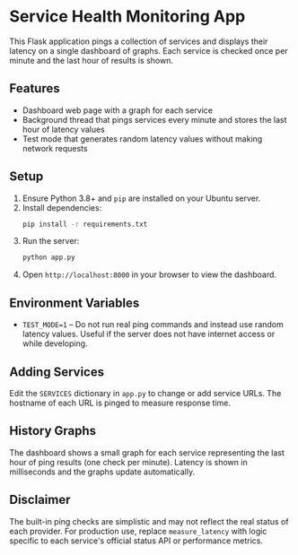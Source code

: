 # Service Health Monitoring App

This Flask application pings a collection of services and displays their latency on a single dashboard of graphs. Each service is checked once per minute and the last hour of results is shown.

## Features

- Dashboard web page with a graph for each service
- Background thread that pings services every minute and stores the last hour of latency values
- Test mode that generates random latency values without making network requests

## Setup

1. Ensure Python 3.8+ and `pip` are installed on your Ubuntu server.
2. Install dependencies:
   ```bash
   pip install -r requirements.txt
   ```
3. Run the server:
   ```bash
   python app.py
   ```
4. Open `http://localhost:8000` in your browser to view the dashboard.

## Environment Variables

- `TEST_MODE=1` – Do not run real ping commands and instead use random latency values. Useful if the server does not have internet access or while developing.

## Adding Services

Edit the `SERVICES` dictionary in `app.py` to change or add service URLs. The hostname of each URL is pinged to measure response time.

## History Graphs

The dashboard shows a small graph for each service representing the last hour of
ping results (one check per minute). Latency is shown in milliseconds and the
graphs update automatically.

## Disclaimer

The built-in ping checks are simplistic and may not reflect the real status of each provider. For production use, replace `measure_latency` with logic specific to each service's official status API or performance metrics.
